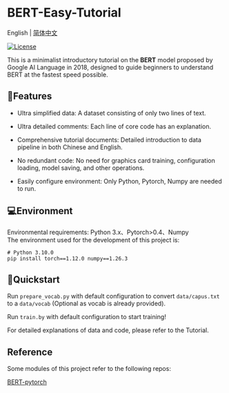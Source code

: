 # BERT-Easy-Tutorial

English</a> | <a href="docs/README_ZH.md">简体中文</a>

[![License](https://img.shields.io/badge/license-Apache%202.0-green.svg)](LICENSE)

This is a minimalist introductory tutorial on the **BERT** model proposed by Google AI Language in 2018, designed to guide beginners to understand BERT at the fastest speed possible.

## 🚩Features

- Ultra simplified data: A dataset consisting of only two lines of text.

- Ultra detailed comments: Each line of core code has an explanation.

- Comprehensive tutorial documents: Detailed introduction to data pipeline in both Chinese and English.

- No redundant code: No need for graphics card training, configuration loading, model saving, and other operations.

- Easily configure environment: Only Python, Pytorch, Numpy are needed to run.

## 💻Environment
Environmental requirements: Python 3.x、Pytorch>0.4、Numpy  
The environment used for the development of this project is:
```shell
# Python 3.10.0
pip install torch==1.12.0 numpy==1.26.3
```

## 🚀Quickstart

Run ```prepare_vocab.py``` with default configuration to convert ```data/capus.txt``` to a ```data/vocab``` (Optional as vocab is already provided).

Run ```train.by``` with default configuration to start training!

For detailed explanations of data and code, please refer to the <a ref="docs/Tutorial.md">Tutorial</a>.

## Reference

Some modules of this project refer to the following repos:

[BERT-pytorch](https://github.com/codertimo/BERT-pytorch)